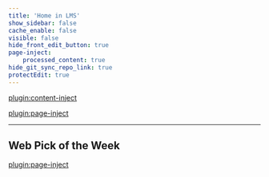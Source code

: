 ```yaml
---
title: 'Home in LMS'
show_sidebar: false
cache_enable: false
visible: false
hide_front_edit_button: true
page-inject:
    processed_content: true
hide_git_sync_repo_link: true
protectEdit: true
---
```


[plugin:content-inject](../home/_important-reminders)

[plugin:page-inject](../home/_class-preparations)

<hr>

## Web Pick of the Week
[plugin:page-inject](../web-pick-of-the-week/)
